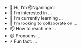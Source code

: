 - 👋 Hi, I’m @Nganingmi
- 👀 I’m interested in ...
- 🌱 I’m currently learning ...
- 💞️ I’m looking to collaborate on ...
- 📫 How to reach me ...
- 😄 Pronouns: ...
- ⚡ Fun fact: ...

<!---
Nganingmi/Nganingmi is a ✨ special ✨ repository because its `README.md` (this file) appears on your GitHub profile.
You can click the Preview link to take a look at your changes.
--->
